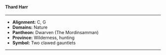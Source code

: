 #### Thard Harr
___

- **Alignment:** C, G
- **Domains:** Nature
- **Pantheon:** Dwarven (The Mordinsamman)
- **Province:** Wilderness, hunting
- **Symbol:** Two clawed gauntlets
___
